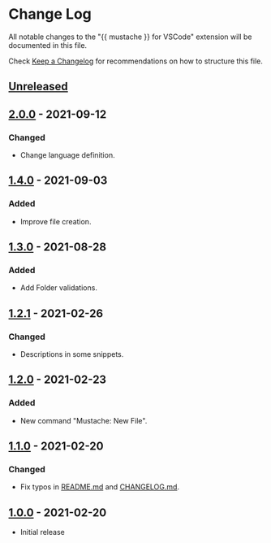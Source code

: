 # Change Log

All notable changes to the "{{ mustache }} for VSCode" extension will be documented in this file.

Check [Keep a Changelog](http://keepachangelog.com/) for recommendations on how to structure this file.

## [Unreleased]

## [2.0.0] - 2021-09-12

### Changed

- Change language definition.

## [1.4.0] - 2021-09-03

### Added

- Improve file creation.

## [1.3.0] - 2021-08-28

### Added

- Add Folder validations.

## [1.2.1] - 2021-02-26

### Changed

- Descriptions in some snippets.

## [1.2.0] - 2021-02-23

### Added

- New command "Mustache: New File".

## [1.1.0] - 2021-02-20

### Changed

- Fix typos in [README.md](./README.md) and [CHANGELOG.md](./CHANGELOG.md).

## [1.0.0] - 2021-02-20

- Initial release

[unreleased]: https://github.com/ManuelGil/vscode-mustache-snippets/compare/v2.0.0...HEAD
[2.0.0]: https://github.com/ManuelGil/vscode-mustache-snippets/compare/v1.4.0...v2.0.0
[1.4.0]: https://github.com/ManuelGil/vscode-mustache-snippets/compare/v1.3.0...v1.4.0
[1.3.0]: https://github.com/ManuelGil/vscode-mustache-snippets/compare/v1.2.1...v1.3.0
[1.2.1]: https://github.com/ManuelGil/vscode-mustache-snippets/compare/v1.2.0...v1.2.1
[1.2.0]: https://github.com/ManuelGil/vscode-mustache-snippets/compare/v1.1.0...v1.2.0
[1.1.0]: https://github.com/ManuelGil/vscode-mustache-snippets/compare/v1.0.0...v1.1.0
[1.0.0]: https://github.com/ManuelGil/vscode-mustache-snippets/releases/tag/v1.0.0
